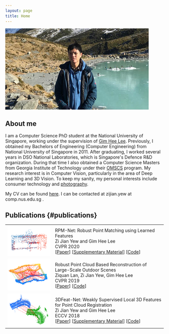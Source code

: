 ```yaml
---
layout: page
title: Home
---
```


![alt text](assets/img-6364.jpg "Photo of me")

## About me
I am a Computer Science PhD student at the National University of Singapore, working under the supervision of [Gim Hee Lee](https://sites.google.com/site/gimheelee/).  Previously, I obtained my Bachelors of Engineering (Computer Engineering) from National University of Singapore in 2011. After graduating, I worked several years in DSO National Laboratories, which is Singapore's Defence R&D organization. During that time I also obtained a Computer Science Masters from Georgia Institute of Technology under their [OMSCS](http://www.omscs.gatech.edu) program.  My research interest is in Computer Vision, particularly in the area of Deep Learning and 3D Vision. To keep my sanity, my personal interests include consumer technology and [photography](photography).

<p>My CV can be found <a href="assets/cv_simple.pdf">here</a>. I can be contacted at zijian.yew at comp.nus.edu.sg .</p>

## Publications {#publications}
<table>
  <tr>
		<td width="30%">
			<img src="assets/rpmnet.png">
		</td>
		<td width="70%">
			<div class="pub-title">
				RPM-Net: Robust Point Matching using Learned Features
			</div>
			<div class="pub-details">
				Zi Jian Yew and Gim Hee Lee<br/>
				CVPR 2020
			</div>
			<div class="pub-details">
				[<a href="https://arxiv.org/pdf/2003.13479.pdf">Paper</a>]
				[<a href="https://arxiv.org/src/2003.13479v1/anc/supplementary.pdf">Supplementary Material</a>]
				[<a href="https://github.com/yewzijian/RPMNet">Code</a>]
			</div>
		</td>
	</tr>
	<tr>
		<td width="30%">
			<img src="assets/robustrecon.png">
		</td>
		<td width="70%">
			<div class="pub-title">
				Robust Point Cloud Based Reconstruction of Large-Scale Outdoor Scenes
			</div>
			<div class="pub-details">
				Ziquan Lan, Zi Jian Yew, Gim Hee Lee<br/>
				CVPR 2019
			</div>
			<div class="pub-details">
				[<a href="https://arxiv.org/pdf/1905.09634">Paper</a>]
				[<a href="https://github.com/ziquan111/RobustPCLReconstruction">Code</a>]
			</div>
		</td>
	</tr>
	<tr>
		<td width="30%">
			<img src="assets/3dfeatnet.png">
		</td>
		<td width="70%">
			<div class="pub-title">
				3DFeat-Net: Weakly Supervised Local 3D Features for Point Cloud Registration
			</div>
			<div class="pub-details">
				Zi Jian Yew and Gim Hee Lee<br/>
				ECCV 2018
			</div>
			<div class="pub-details">
				[<a href="https://arxiv.org/pdf/1807.09413">Paper</a>]
				[<a href="https://arxiv.org/src/1807.09413v1/anc/supplementary.pdf">Supplementary Material</a>]
				[<a href="https://github.com/yewzijian/3DFeatNet">Code</a>]
			</div>
		</td>
	</tr>
</table>